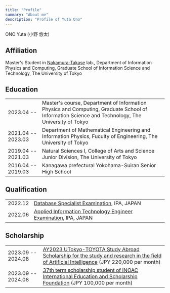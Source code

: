 ```yaml
---
title: "Profile"
summary: "About me"
description: "Profile of Yuta Ono"
---
```


ONO Yuta (小野 悠太)


## Affiliation

Master's Student in [Nakamura-Takase](http://www.hal.ipc.i.u-tokyo.ac.jp/index-e.html) lab., Department of Information Physics and Computing, Graduate School of Information Science and Technology, The University of Tokyo

## Education

|                    |                                                                                                                                                  |
| :----------------- | :----------------------------------------------------------------------------------------------------------------------------------------------- |
| 2023.04 --         | Master's course, Department of Information Physics and Computing, Graduate School of Information Science and Technology, The University of Tokyo |
| 2021.04 -- 2023.03 | Department of Mathematical Engineering and Information Physics, Fuculty of Engineering, The University of Tokyo                                  |
| 2019.04 -- 2021.03 | Natural Sciences I, College of Arts and Science Junior Division, The University of Tokyo                                                         |
| 2016.04 -- 2019.03 | Kanagawa prefectural Yokohama-Suiran Senior High School                                                                                          |


## Qualification

|         |                                                                                                               |
| :-----: | :------------------------------------------------------------------------------------------------------------ |
| 2022.12 | [Database Specialist Examination](https://www.ipa.go.jp/shiken/kubun/db.html), IPA, JAPAN                     |
| 2022.06 | [Applied Information Technology Engineer Examination](https://www.ipa.go.jp/shiken/kubun/ap.html), IPA, JAPAN |


## Scholarship

|                    |                                                                                                                                                                                                                     |
| :----------------- | :------------------------------------------------------------------------------------------------------------------------------------------------------------------------------------------------------------------ |
| 2023.09 -- 2024.08 | [AY2023 UTokyo-TOYOTA Study Abroad Scholarship for the study and research in the field of Artificial Intelligence](https://www.u-tokyo.ac.jp/adm/go-global/ja/scholarship-list-toyota.html) (JPY 220,000 per month) |
| 2023.09 -- 2024.08 | [37th term scholarship student of INOAC International Education and Scholarship Foundation](http://www.inoac-scholarship.jp/index.html) (JPY 100,000 per month)                                                     |
